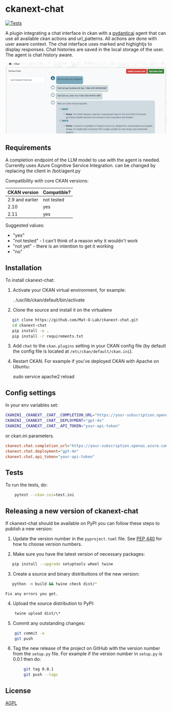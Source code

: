 # ckanext-chat

[![Tests](https://github.com/Mat-O-Lab/ckanext-chat/actions/workflows/test.yml/badge.svg)](https://github.com/Mat-O-Lab/ckanext-chat/actions/workflows/test.yml)

A plugin integrating a chat interface in ckan with a [pydanticai](https://ai.pydantic.dev/) agent that can use all available ckan actions and url_patterns. All actions are done with user aware context. The chat interface uses marked and highightjs to display responses. Chat histories are saved in the local storage of the user. The agent is chat history aware.

![chat example](./ckanext-chat.PNG)

## Requirements

A completion endpoint of the LLM model to use with the agent is needed. Currently uses Azure Cognitive Service Integration.
can be changed by replacing the client in /bot/agent.py

Compatibility with core CKAN versions:

| CKAN version    | Compatible? |
| --------------- | ----------- |
| 2.9 and earlier | not tested  |
| 2.10            | yes         |
| 2.11            | yes         |

Suggested values:

- "yes"
- "not tested" - I can't think of a reason why it wouldn't work
- "not yet" - there is an intention to get it working
- "no"

## Installation

To install ckanext-chat:

1. Activate your CKAN virtual environment, for example:

   . /usr/lib/ckan/default/bin/activate

2. Clone the source and install it on the virtualenv

```bash
   git clone https://github.com/Mat-O-Lab/ckanext-chat.git
   cd ckanext-chat
   pip install -e .
   pip install -r requirements.txt
```

3. Add `chat` to the `ckan.plugins` setting in your CKAN
   config file (by default the config file is located at
   `/etc/ckan/default/ckan.ini`).

4. Restart CKAN. For example if you've deployed CKAN with Apache on Ubuntu:

   sudo service apache2 reload

## Config settings

In your env variables set:

```bash
CKANINI__CKANEXT__CHAT__COMPLETION_URL="https://your-subscription.openai.azure.com/"
CKANINI__CKANEXT__CHAT__DEPLOYMENT="gpt-4o"
CKANINI__CKANEXT__CHAT__API_TOKEN="your-api-token"
```

or ckan.ini parameters.

```ini
ckanext.chat.completion_url="https://your-subscription.openai.azure.com/"
ckanext.chat.deployment="gpt-4o"
ckanext.chat.api_token="your-api-token"
```

## Tests

To run the tests, do:

```bash
    pytest --ckan-ini=test.ini
```

## Releasing a new version of ckanext-chat

If ckanext-chat should be available on PyPI you can follow these steps to publish a new version:

1.  Update the version number in the `pyproject.toml` file. See [PEP 440](http://legacy.python.org/dev/peps/pep-0440/#public-version-identifiers) for how to choose version numbers.

2.  Make sure you have the latest version of necessary packages:

```bash
   pip install --upgrade setuptools wheel twine
```

3.  Create a source and binary distributions of the new version:

```bash
   python -m build && twine check dist/*
```

    Fix any errors you get.

4.  Upload the source distribution to PyPI:

```bash
    twine upload dist/\*
```

5.  Commit any outstanding changes:

```bash
    git commit -a
    git push
```

6.  Tag the new release of the project on GitHub with the version number from
    the `setup.py` file. For example if the version number in `setup.py` is
    0.0.1 then do:

```bash
        git tag 0.0.1
        git push --tags
```

## License

[AGPL](https://www.gnu.org/licenses/agpl-3.0.en.html)
